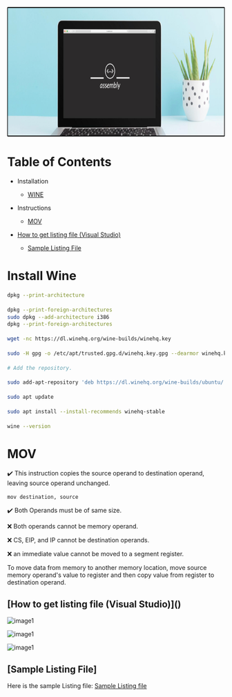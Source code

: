 <img src="img/assembly.png" alt="drawing" height="300" width="1900"/>



# Table of Contents

* Installation
  * [WINE](#wine)

* Instructions

  * [MOV](#mov)

  

* [How to get listing file (Visual Studio)](#How_to_get_listing_file)
  
  * [Sample Listing File](#sample_Listing_File)



# Install Wine <a name="wine"></a>

```bash
dpkg --print-architecture

dpkg --print-foreign-architectures
sudo dpkg --add-architecture i386
dpkg --print-foreign-architectures

wget -nc https://dl.winehq.org/wine-builds/winehq.key

sudo -H gpg -o /etc/apt/trusted.gpg.d/winehq.key.gpg --dearmor winehq.key

# Add the repository.

sudo add-apt-repository 'deb https://dl.winehq.org/wine-builds/ubuntu/ focal main'

sudo apt update

sudo apt install --install-recommends winehq-stable

wine --version
```



# MOV <a name="mov"></a>

:heavy_check_mark: This instruction copies the source operand to destination operand, leaving source operand unchanged.

```mov destination, source```

:heavy_check_mark: Both Operands must be of same size.

:x: Both operands cannot be memory operand.

:x: CS, EIP, and IP cannot be destination operands.

:x: an immediate value cannot be moved to a segment register.



To move data from memory to another memory location, move source memory operand's value to register and then copy value from register to destination operand.



## [How to get listing file (Visual Studio)](<a name="How_to_get_listing_file"></a>)

![image1](img/1_listing_file.png)

![image1](img/3_listing_file.png)

![image1](img/4_listing_file.png)

## [Sample Listing File]<a name="sample_Listing_File"></a>

Here is the sample Listing file: [Sample Listing file](/docs/default/irvine.lst)



​	
